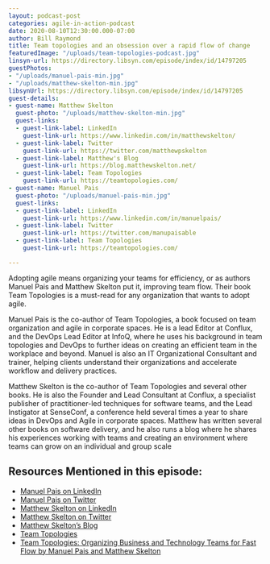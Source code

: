 ```yaml
---
layout: podcast-post
categories: agile-in-action-podcast
date: 2020-08-10T12:30:00.000-07:00
author: Bill Raymond
title: Team topologies and an obsession over a rapid flow of change
featuredImage: "/uploads/team-topologies-podcast.jpg"
linsyn-url: https://directory.libsyn.com/episode/index/id/14797205
guestPhotos:
- "/uploads/manuel-pais-min.jpg"
- "/uploads/matthew-skelton-min.jpg"
libsynUrl: https://directory.libsyn.com/episode/index/id/14797205
guest-details:
- guest-name: Matthew Skelton
  guest-photo: "/uploads/matthew-skelton-min.jpg"
  guest-links:
  - guest-link-label: LinkedIn
    guest-link-url: https://www.linkedin.com/in/matthewskelton/
  - guest-link-label: Twitter
    guest-link-url: https://twitter.com/matthewpskelton
  - guest-link-label: Matthew's Blog
    guest-link-url: https://blog.matthewskelton.net/
  - guest-link-label: Team Topologies
    guest-link-url: https://teamtopologies.com/
- guest-name: Manuel Pais
  guest-photo: "/uploads/manuel-pais-min.jpg"
  guest-links:
  - guest-link-label: LinkedIn
    guest-link-url: https://www.linkedin.com/in/manuelpais/
  - guest-link-label: Twitter
    guest-link-url: https://twitter.com/manupaisable
  - guest-link-label: Team Topologies
    guest-link-url: https://teamtopologies.com/

---
```

Adopting agile means organizing your teams for efficiency, or as authors Manuel Pais and Matthew Skelton put it, improving team flow. Their book Team Topologies is a must-read for any organization that wants to adopt agile.

Manuel Pais is the co-author of Team Topologies, a book focused on team organization and agile in corporate spaces. He is a lead Editor at Conflux, and the DevOps Lead Editor at InfoQ, where he uses his background in team topologies and DevOps to further ideas on creating an efficient team in the workplace and beyond. Manuel is also an IT Organizational Consultant and trainer, helping clients understand their organizations and accelerate workflow and delivery practices.

Matthew Skelton is the co-author of Team Topologies and several other books. He is also the Founder and Lead Consultant at Conflux, a specialist publisher of practitioner-led techniques for software teams, and the Lead Instigator at SenseConf, a conference held several times a year to share ideas in DevOps and Agile in corporate spaces. Matthew has written several other books on software delivery, and he also runs a blog where he shares his experiences working with teams and creating an environment where teams can grow on an individual and group scale

## Resources Mentioned in this episode:

* [Manuel Pais on LinkedIn](https://www.linkedin.com/in/manuelpais/)
* [Manuel Pais on Twitter](https://twitter.com/manupaisable)
* [Matthew Skelton on LinkedIn](https://www.linkedin.com/in/matthewskelton/)
* [Matthew Skelton on Twitter](https://twitter.com/matthewpskelton)
* [Matthew Skelton’s Blog](https://blog.matthewskelton.net/)
* [Team Topologies](https://teamtopologies.com/)
* [Team Topologies: Organizing Business and Technology Teams for Fast Flow by Manuel Pais and Matthew Skelton](https://www.amazon.com/Team-Topologies-Organizing-Business-Technology/dp/1942788819)